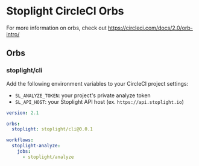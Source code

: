 # Stoplight CircleCI Orbs

For more information on orbs, check out https://circleci.com/docs/2.0/orb-intro/

## Orbs

### stoplight/cli

Add the following environment variables to your CircleCI project settings:

- `SL_ANALYZE_TOKEN`: your project's private analyze token
- `SL_API_HOST`: your Stoplight API host (ex. `https://api.stoplight.io`)

```yml
version: 2.1

orbs:
  stoplight: stoplight/cli@0.0.1

workflows:
  stoplight-analyze:
    jobs:
      - stoplight/analyze
```
